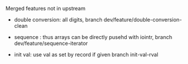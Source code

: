 
Merged features not in upstream

* double conversion: all digits, 
  branch  dev/feature/double-conversion-clean 

* sequence : thus arrays can be directly pusehd with iointr, 
  branch  dev/feature/sequence-iterator

* init val: use val as set by record if given
  branch init-val-rval
